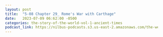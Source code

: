 ```yaml
---
layout: post
title:  "5-08 Chapter 29_ Rome's War with Carthage"
date:   2023-07-09 06:62:00 -0500
categories: the-story-of-the-world-vol-1-ancient-times
podcast_link: https://nilbus-podcasts.s3.us-east-2.amazonaws.com/the-well-trained-mind/The%20Story%20of%20the%20World%20Vol.%201%20Ancient%20Times/5-08%20Chapter%2029_%20Rome's%20War%20with%20Carthage.mp3
---
```

